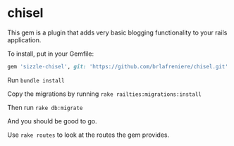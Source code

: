 # chisel

This gem is a plugin that adds very basic blogging functionality to your rails
application.

To install, put in your Gemfile:

```ruby
gem 'sizzle-chisel', git: 'https://github.com/brlafreniere/chisel.git'
```

Run `bundle install`

Copy the migrations by running `rake railties:migrations:install`

Then run `rake db:migrate`

And you should be good to go.

Use `rake routes` to look at the routes the gem provides.

